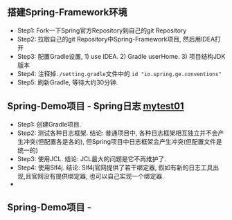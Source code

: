 
## 搭建Spring-Framework环境
- Step1: Fork一下Spring官方Repository到自己的git Repository
- Step2: 拉取自己的git Repository中Spring-Framework项目, 然后用IDEA打开
- Step3: 配置Gradle设置, 1) use IDEA. 2) Gradle userHome. 3) 项目结构JDK版本
- Step4: 注释掉`./setting.gradle`文件中的 `id "io.spring.ge.conventions"`
- Step5: 刷新Gradle, 等待大约30分钟.


## Spring-Demo项目 - Spring日志 [mytest01](./spring01-mytest01)
- Step1: 创建Gradle项目.
- Step2: 测试各种日志框架. 结论: 普通项目中, 各种日志框架相互独立并不会产生冲突(但配置各是各的), 但Spring项目中日志框架会产生冲突(但配置文件是统一的)
- Step3: 使用JCL. 结论: JCL最大的问题是它不再维护了.
- Step4: 使用Slf4j. 结论: Slf4j官网提供了若干绑定器, 假如有新的日志工具出现,且官网没有提供绑定器, 也可以自己实现一个绑定器.
- 


## Spring-Demo项目 - 